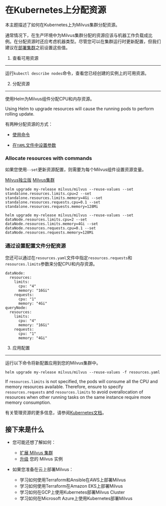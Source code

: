 在Kubernetes上分配资源
================

本主题描述了如何在Kubernetes上为Milvus集群分配资源。

通常情况下，在生产环境中为Milvus集群分配的资源应该与机器工作负载成比例。在分配资源时还应考虑机器类型。尽管您可以在集群运行时更新配置，但我们建议在[部署集群](install_cluster-helm.md)之前设置这些值。

1. 查看可用资源
---------

运行`kubectl describe nodes`命令，查看您已经创建的实例上的可用资源。

2. 分配资源
-------

使用Helm为Milvus组件分配CPU和内存资源。

Using Helm to upgrade resources will cause the running pods to perform rolling update.

有两种分配资源的方式：

* [使用命令](allocate.md#Allocate-resources-with-commands)

* [在`YAML`文件中设置参数](allocate.md#Allocate-resources-by-setting-configuration-file)

### Allocate resources with commands

如果您使用`--set`更新资源配置，则需要为每个Milvus组件设置资源变量。

[Milvus独立版](#standalone) [Milvus集群](#cluster)

```
helm upgrade my-release milvus/milvus --reuse-values --set standalone.resources.limits.cpu=2 --set standalone.resources.limits.memory=4Gi --set standalone.resources.requests.cpu=0.1 --set standalone.resources.requests.memory=128Mi

```

```
helm upgrade my-release milvus/milvus --reuse-values --set dataNode.resources.limits.cpu=2 --set dataNode.resources.limits.memory=4Gi --set dataNode.resources.requests.cpu=0.1 --set dataNode.resources.requests.memory=128Mi

```

### 通过设置配置文件分配资源

您还可以通过在`resources.yaml`文件中指定`resources.requests`和`resources.limits`参数来分配CPU和内存资源。

```
dataNode:
  resources:
    limits:
      cpu: "4"
      memory: "16Gi"
    requests:
      cpu: "1"
      memory: "4Gi"
queryNode:
  resources:
    limits:
      cpu: "4"
      memory: "16Gi"
    requests:
      cpu: "1"
      memory: "4Gi"

```

3. 应用配置
-------

运行以下命令将新配置应用到您的Milvus集群中。

```
helm upgrade my-release milvus/milvus --reuse-values -f resources.yaml

```

If `resources.limits` is not specified, the pods will consume all the CPU and memory resources available. Therefore, ensure to specify `resources.requests` and `resources.limits` to avoid overallocation of resources when other running tasks on the same instance require more memory consumption.

有关管理资源的更多信息，请参阅[Kubernetes文档](https://kubernetes.io/docs/concepts/configuration/manage-compute-resources-container/)。

接下来是什么
------

* 您可能还想了解如何：
	+ [扩展 Milvus 集群](scaleout.md)
	+ [升级](upgrade.md) 您的 Milvus 实例

* 如果您准备在云上部署Milvus：
	+ 学习如何使用Terraform和Ansible在AWS上部署Milvus
	+ 学习如何使用Terraform在Amazon EKS上部署Milvus
	+ 学习如何在GCP上使用Kubernetes部署Milvus Cluster
	+ 学习如何在Microsoft Azure上使用Kubernetes部署Milvus
